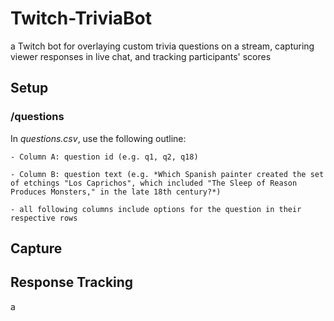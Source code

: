 # Twitch-TriviaBot
a Twitch bot for overlaying custom trivia questions on a stream, capturing viewer responses in live chat, and tracking participants' scores

## Setup

### /questions
In *questions.csv*, use the following outline:

    - Column A: question id (e.g. q1, q2, q18)
    
    - Column B: question text (e.g. *Which Spanish painter created the set of etchings "Los Caprichos", which included "The Sleep of Reason Produces Monsters," in the late 18th century?*)
    
    - all following columns include options for the question in their respective rows

## Capture


## Response Tracking
a 
